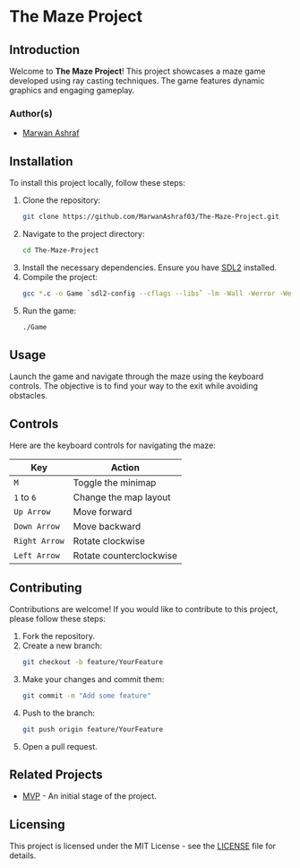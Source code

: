 # The Maze Project

## Introduction
Welcome to **The Maze Project**! This project showcases a maze game developed using ray casting techniques. The game features dynamic graphics and engaging gameplay.

### Author(s)
- [Marwan Ashraf](https://www.linkedin.com/in/marwan-ashraf-09b840270/)

## Installation
To install this project locally, follow these steps:

1. Clone the repository:
   ```bash
   git clone https://github.com/MarwanAshraf03/The-Maze-Project.git
   ```
2. Navigate to the project directory:
   ```bash
   cd The-Maze-Project
   ```
3. Install the necessary dependencies. Ensure you have [SDL2](https://www.libsdl.org/) installed.
4. Compile the project:
   ```bash
   gcc *.c -o Game `sdl2-config --cflags --libs` -lm -Wall -Werror -Wextra -pedantic
   ```
5. Run the game:
   ```bash
   ./Game
   ```

## Usage
Launch the game and navigate through the maze using the keyboard controls. The objective is to find your way to the exit while avoiding obstacles.
## Controls
Here are the keyboard controls for navigating the maze:

| Key                | Action                          |
|--------------------|---------------------------------|
| `M`                | Toggle the minimap              |
| `1` to `6`         | Change the map layout           |
| `Up Arrow`         | Move forward                    |
| `Down Arrow`       | Move backward                   |
| `Right Arrow`      | Rotate clockwise                |
| `Left Arrow`       | Rotate counterclockwise         |
## Contributing
Contributions are welcome! If you would like to contribute to this project, please follow these steps:

1. Fork the repository.
2. Create a new branch:
   ```bash
   git checkout -b feature/YourFeature
   ```
3. Make your changes and commit them:
   ```bash
   git commit -m "Add some feature"
   ```
4. Push to the branch:
   ```bash
   git push origin feature/YourFeature
   ```
5. Open a pull request.

## Related Projects
- [MVP](https://github.com/MarwanAshraf03/MVP) - An initial stage of the project.

## Licensing
This project is licensed under the MIT License - see the [LICENSE](LICENSE) file for details.
